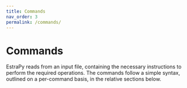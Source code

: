 ```yaml
---
title: Commands
nav_order: 3
permalink: /commands/
---
```


# Commands

EstraPy reads from an input file, containing the necessary instructions to perform
the required operations. The commands follow a simple syntax, outlined on a per-command basis,
in the relative sections below.
